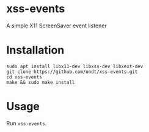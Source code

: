 # xss-events

A simple X11 ScreenSaver event listener

# Installation

```shell
sudo apt install libx11-dev libxss-dev libxext-dev 
git clone https://github.com/ondt/xss-events.git
cd xss-events
make && sudo make install
```

# Usage

Run `xss-events`.
